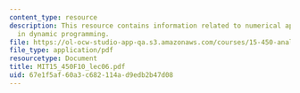 ```yaml
---
content_type: resource
description: This resource contains information related to numerical approximations
  in dynamic programming.
file: https://ol-ocw-studio-app-qa.s3.amazonaws.com/courses/15-450-analytics-of-finance-fall-2010/67e1f5af60a3c682114ad9edb2b47d08_MIT15_450F10_lec06.pdf
file_type: application/pdf
resourcetype: Document
title: MIT15_450F10_lec06.pdf
uid: 67e1f5af-60a3-c682-114a-d9edb2b47d08
---
```

